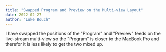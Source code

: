 ```yaml
---
title: "Swapped Program and Preview on the Multi-view Layout"
date: 2022-02-27
author: "Luke Bouch"
---
```


I have swapped the positions of the "Program" and "Preview" feeds on the live-stream multi-view so the "Program" is closer to the MacBook Pro and therefor it is less likely to get the two mixed up.